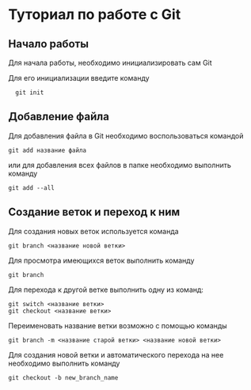 # Туториал по работе с Git

## Начало работы

Для начала работы, необходимо инициализировать сам Git

Для его инициализации введите команду 

```
  git init
```

## Добавление файла

Для добавления файла в Git необходимо воспользоваться командой 

```
git add название файла
```
или для добавления всех файлов в папке необходимо выполнить команду
```
git add --all
```

## Создание веток и переход к ним

Для создания новых веток используется команда 
```
git branch <название новой ветки>
```
Для просмотра имеющихся веток выполнить команду
```
git branch
```
Для перехода к другой ветке выполнить одну из команд:
```
git switch <название ветки>
git checkout <название ветки>
```
Переименовать название ветки возможно с помощью команды
```
git branch -m <название старой ветки> <название новой ветки>
```
Для создания новой ветки и автоматического перехода на нее необходимо выполнить команду
```
git checkout -b new_branch_name
```